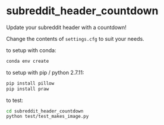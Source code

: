 # subreddit_header_countdown
Update your subreddit header with a countdown!

Change the contents of `settings.cfg` to suit your needs.


to setup with conda:
```bash
conda env create
```

to setup with pip / python 2.7.11:
```bash
pip install pillow
pip install praw
```

to test:
```bash
cd subreddit_header_countdown
python test/test_makes_image.py 
```